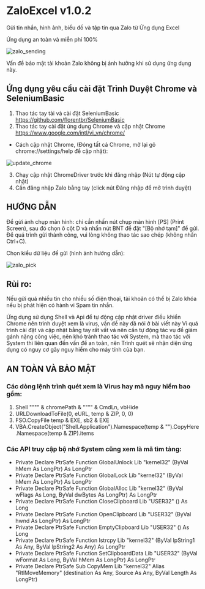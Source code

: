# ZaloExcel v1.0.2
 Gửi tin nhắn, hình ảnh, biểu đồ và tập tin qua Zalo từ Ứng dụng Excel

Ứng dụng an toàn và miễn phí 100%

![zalo_sending](https://user-images.githubusercontent.com/58664571/160992415-44d80779-dc56-4b38-ab25-c68699378309.gif)


Vấn đề bảo mật tài khoản Zalo không bị ảnh hưởng khi sử dụng ứng dụng này.

## Ứng dụng yêu cầu cài đặt Trình Duyệt Chrome và SeleniumBasic

1. Thao tác tay tải và cài đặt SeleniumBasic
 https://github.com/florentbr/SeleniumBasic
2. Thao tác tay cài đặt ứng dụng Chrome và cập nhật Chrome
 https://www.google.com/intl/vi_vn/chrome/
 
 - Cách cập nhật Chrome, (Đóng tất cả Chrome, mở lại gõ chrome://settings/help để cập nhật):
 
![update_chrome](https://user-images.githubusercontent.com/58664571/160245788-15983109-eaca-44dd-a78d-815493e2f7e6.gif)


3. Chạy cập nhật ChromeDriver trước khi đăng nhập (Nút tự động cập nhật)
4. Cần đăng nhập Zalo bằng tay (click nút Đăng nhập để mở trình duyệt)

## HƯỚNG DẪN

Để gửi ảnh chụp màn hình: chỉ cần nhấn nút chụp màn hình [PS] (Print Screen), sau đó chọn ô cột D và nhấn nút BNT để đặt "[Bộ nhớ tạm]" để gửi. Để quá trình gửi thành công, vui lòng không thao tác sao chép (không nhấn Ctrl+C).

Chọn kiểu dữ liệu để gửi (hình ảnh hướng dẫn):

![zalo_pick](https://user-images.githubusercontent.com/58664571/160544552-41b74783-6fe4-44f8-aa0d-b8c28ffb0df1.gif)


## Rủi ro:
Nếu gửi quá nhiều tin cho nhiều số điện thoại, tài khoản có thể bị Zalo khóa nếu bị phát hiện có hành vi Spam tin nhắn.


Ứng dụng sử dụng Shell và Api để tự động cập nhật driver điều khiển Chrome nên trình duyệt xem là virus, vấn đề này đã nói ở bài viết này
Vì quá trình cài đặt và cập nhật bằng tay rất vất vả nên cần tự động tác vụ để giảm gánh nặng công việc, nên khó tránh thao tác với System, mà thao tác với System thì liên quan đến vấn đề an toàn, nên Trình quét sẽ nhận diện ứng dụng có nguy cơ gây nguy hiểm cho máy tính của bạn.



## AN TOÀN VÀ BẢO MẬT
### Các dòng lệnh trình quét xem là Virus hay mã nguy hiểm bao gồm:
1. Shell """" & chromePath & """" & CmdLn, vbHide
2. URLDownloadToFile(0, eURL, temp & ZIP, 0, 0)
3. FSO.CopyFile temp & EXE, sb2 & EXE
4. VBA.CreateObject("Shell.Application").Namespace(temp & "\").CopyHere .Namespace(temp & ZIP).items

### Các API truy cập bộ nhớ System cũng xem là mã tìm tàng:
- Private Declare PtrSafe Function GlobalUnlock Lib "kernel32" (ByVal hMem As LongPtr) As LongPtr
- Private Declare PtrSafe Function GlobalLock Lib "kernel32" (ByVal hMem As LongPtr) As LongPtr
- Private Declare PtrSafe Function GlobalAlloc Lib "kernel32" (ByVal wFlags As Long, ByVal dwBytes As LongPtr) As LongPtr
- Private Declare PtrSafe Function CloseClipboard Lib "USER32" () As Long
- Private Declare PtrSafe Function OpenClipboard Lib "USER32" (ByVal hwnd As LongPtr) As LongPtr
- Private Declare PtrSafe Function EmptyClipboard Lib "USER32" () As Long
- Private Declare PtrSafe Function lstrcpy Lib "kernel32" (ByVal lpString1 As Any, ByVal lpString2 As Any) As LongPtr
- Private Declare PtrSafe Function SetClipboardData Lib "USER32" (ByVal wFormat As Long, ByVal hMem As LongPtr) As LongPtr
- Private Declare PtrSafe Sub CopyMem Lib "kernel32" Alias "RtlMoveMemory" (destination As Any, Source As Any, ByVal Length As LongPtr)
  
